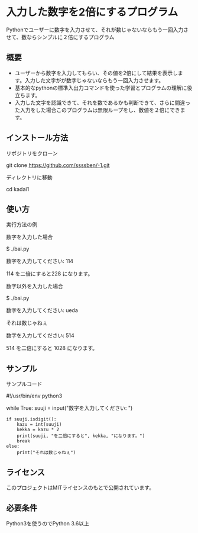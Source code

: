 # 入力した数字を2倍にするプログラム

Pythonでユーザーに数字を入力させて、それが数じゃないならもう一回入力させて、数ならシンプルに２倍にするプログラム

## 概要

- ユーザーから数字を入力してもらい、その値を2倍にして結果を表示します。入力した文字がが数字じゃないならもう一回入力させます。
- 基本的なpythonの標準入出力コマンドを使った学習とプログラムの理解に役立ちます。
- 入力した文字を認識できて、それを数であるかも判断できて、さらに間違った入力をした場合このプログラムは無限ループをし、数値を２倍にできます。

## インストール方法

リポジトリをクローン

git clone https://github.com/ssssben/-1.git


ディレクトリに移動

cd kadai1

## 使い方

実行方法の例

数字を入力した場合

$ ./bai.py

数字を入力してください: 114

114 を二倍にすると228 になります。


数字以外を入力した場合

$ ./bai.py

数字を入力してください: ueda

それは数じゃねぇ

数字を入力してください: 514

514 を二倍にすると 1028 になります。

## サンプル

サンプルコード

#!/usr/bin/env python3

while True:
    suuji = input("数字を入力してください: ")

    if suuji.isdigit():
        kazu = int(suuji)
        kekka = kazu * 2
        print(suuji, "を二倍にすると", kekka, "になります。")
        break
    else:
        print("それは数じゃねぇ")


## ライセンス

このプロジェクトはMITライセンスのもとで公開されています。

## 必要条件
Python3を使うのでPython 3.6以上
